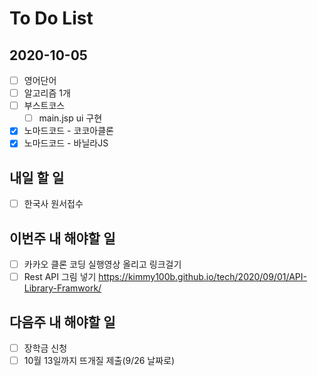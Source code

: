 # To Do List

## 2020-10-05

- [ ] 영어단어
- [ ] 알고리즘 1개
- [ ] 부스트코스
  - [ ] main.jsp ui 구현
- [x] 노마드코드 - 코코아클론
- [x] 노마드코드 - 바닐라JS

## 내일 할 일
- [ ] 한국사 원서접수

## 이번주 내 해야할 일

- [ ] 카카오 클론 코딩 실행영상 올리고 링크걸기
- [ ] Rest API 그림 넣기 <https://kimmy100b.github.io/tech/2020/09/01/API-Library-Framwork/>

## 다음주 내 해야할 일

- [ ] 장학금 신청
- [ ] 10월 13일까지 뜨개질 제출(9/26 날짜로)

